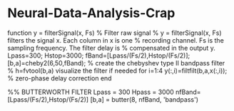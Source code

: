 # Neural-Data-Analysis-Crap
function y = filterSignal(x, Fs)
% Filter raw signal
%   y = filterSignal(x, Fs) filters the signal x. Each column in x is one
%   recording channel. Fs is the sampling frequency. The filter delay is
%   compensated in the output y.
Lpass=300;
Hstop=3000;
fBand=[Lpass/(Fs/2),Hstop/(Fs/2)];
[b,a]=cheby2(6,50,fBand); % create the chebyshev type II bandpass filter
% h=fvtool(b,a) visualize the filter if needed
for i=1:4
    y(:,i)=filtfilt(b,a,x(:,i)); % zero-phase delay correction
end

%% BUTTERWORTH FILTER
Lpass = 300
Hpass = 3000
nfBand=[Lpass/(Fs/2),Hstop/(Fs/2)]
[b,a] = butter(8, nfBand, 'bandpass')

